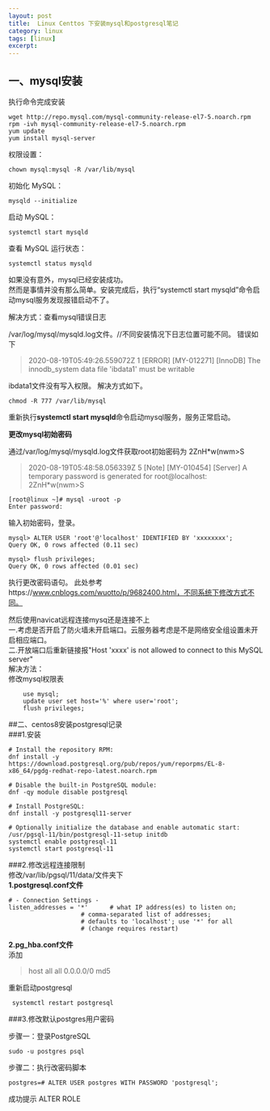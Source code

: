 ```yaml
---
layout: post  
title:  Linux Centtos 下安装mysql和postgresql笔记  
category: linux  
tags: [linux]  
excerpt:   
---
```


## 一、mysql安装
执行命令完成安装

    wget http://repo.mysql.com/mysql-community-release-el7-5.noarch.rpm
    rpm -ivh mysql-community-release-el7-5.noarch.rpm
    yum update
    yum install mysql-server

权限设置：

    chown mysql:mysql -R /var/lib/mysql
初始化 MySQL：

    mysqld --initialize
启动 MySQL：

    systemctl start mysqld
查看 MySQL 运行状态：

    systemctl status mysqld

如果没有意外，mysql已经安装成功。  
然而是事情并没有那么简单。安装完成后，执行“systemctl start mysqld”命令启动mysql服务发现报错启动不了。

解决方式：查看mysql错误日志

/var/log/mysql/mysqld.log文件。//不同安装情况下日志位置可能不同。
错误如下

>2020-08-19T05:49:26.559072Z 1 [ERROR] [MY-012271] [InnoDB] The innodb_system data file 'ibdata1' must be writable

ibdata1文件没有写入权限。 解决方式如下。
 
    chmod -R 777 /var/lib/mysql

重新执行**systemctl start mysqld**命令启动mysql服务，服务正常启动。    
  
**更改mysql初始密码**

 通过/var/log/mysql/mysqld.log文件获取root初始密码为 2ZnH*w(nwm>S  
 
 >2020-08-19T05:48:58.056339Z 5 [Note] [MY-010454] [Server] A temporary password is generated for root@localhost: 2ZnH*w(nwm>S


    [root@linux ~]# mysql -uroot -p
    Enter password:

输入初始密码，登录。

    mysql> ALTER USER 'root'@'localhost' IDENTIFIED BY 'xxxxxxxx';
    Query OK, 0 rows affected (0.11 sec)
    
    mysql> flush privileges;
    Query OK, 0 rows affected (0.01 sec)

执行更改密码语句。
此处参考https://www.cnblogs.com/wuotto/p/9682400.html，不同系统下修改方式不同。

然后使用navicat远程连接mysq还是连接不上  
一.考虑是否开启了防火墙未开启端口。云服务器考虑是不是网络安全组设置未开启相应端口。  
二.开放端口后重新链接报"Host 'xxxx' is not allowed to connect to this MySQL server"  
解决方法：  
修改mysql权限表 
    
        use mysql;   
        update user set host='%' where user='root';  
        flush privileges; 

##二、centos8安装postgresql记录  
###1.安装    

    # Install the repository RPM:  
    dnf install -y https://download.postgresql.org/pub/repos/yum/reporpms/EL-8-x86_64/pgdg-redhat-repo-latest.noarch.rpm  

    # Disable the built-in PostgreSQL module:  
    dnf -qy module disable postgresql  

    # Install PostgreSQL:  
    dnf install -y postgresql11-server  

    # Optionally initialize the database and enable automatic start:  
    /usr/pgsql-11/bin/postgresql-11-setup initdb  
    systemctl enable postgresql-11  
    systemctl start postgresql-11  

###2.修改远程连接限制    
修改/var/lib/pgsql/11/data/文件夹下    
**1.postgresql.conf文件**  

    # - Connection Settings -  
    listen_addresses = '*'		# what IP address(es) to listen on;
                        # comma-separated list of addresses;
                        # defaults to 'localhost'; use '*' for all
                        # (change requires restart)

**2.pg_hba.conf文件**   
添加   
>host    all             all             0.0.0.0/0               md5  


重新启动postgresql    

     systemctl restart postgresql  

###3.修改默认postgres用户密码  

步骤一：登录PostgreSQL  

    sudo -u postgres psql  

步骤二：执行改密码脚本  

    postgres=# ALTER USER postgres WITH PASSWORD 'postgresql';  
成功提示 ALTER ROLE 
